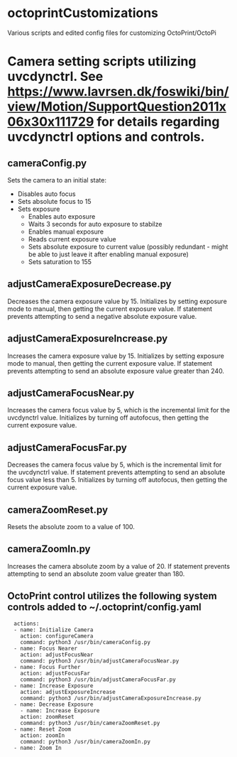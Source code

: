 # octoprintCustomizations
Various scripts and edited config files for customizing OctoPrint/OctoPi
# Camera setting scripts utilizing uvcdynctrl. See https://www.lavrsen.dk/foswiki/bin/view/Motion/SupportQuestion2011x06x30x111729 for details regarding uvcdynctrl options and controls.
## cameraConfig.py
Sets the camera to an initial state:
- Disables auto focus
- Sets absolute focus to 15
- Sets exposure
  - Enables auto exposure
  - Waits 3 seconds for auto exposure to stabilze
  - Enables manual exposure
  - Reads current exposure value 
  - Sets absolute exposure to current value (possibly redundant - might be able to just leave it after enabling manual exposure)
  - Sets saturation to 155
## adjustCameraExposureDecrease.py
Decreases the camera exposure value by 15. Initializes by setting exposure mode to manual, then getting the current exposure value. If statement prevents attempting to send a negative absolute exposure value.
## adjustCameraExposureIncrease.py
Increases the camera exposure value by 15. Initializes by setting exposure mode to manual, then getting the current exposure value. If statement prevents attempting to send an absolute exposure value greater than 240.
## adjustCameraFocusNear.py
Increases the camera focus value by 5, which is the incremental limit for the uvcdynctrl value. Initializes by turning off autofocus, then getting the current exposure value.
## adjustCameraFocusFar.py
Decreases the camera focus value by 5, which is the incremental limit for the uvcdynctrl value. If statement prevents attempting to send an absolute focus value less than 5. Initializes by turning off autofocus, then getting the current exposure value.
## cameraZoomReset.py
Resets the absolute zoom to a value of 100.
## cameraZoomIn.py
Increases the camera absolute zoom by a value of 20. If statement prevents attempting to send an absolute zoom value greater than 180.
## OctoPrint control utilizes the following system controls added to ~/.octoprint/config.yaml
```system:
  actions:
  - name: Initialize Camera
    action: configureCamera
    command: python3 /usr/bin/cameraConfig.py
  - name: Focus Nearer
    action: adjustFocusNear
    command: python3 /usr/bin/adjustCameraFocusNear.py
  - name: Focus Further
    action: adjustFocusFar
    command: python3 /usr/bin/adjustCameraFocusFar.py
  - name: Increase Exposure
    action: adjustExposureIncrease
    command: python3 /usr/bin/adjustCameraExposureIncrease.py
  - name: Decrease Exposure
    - name: Increase Exposure
    action: zoomReset
    command: python3 /usr/bin/cameraZoomReset.py
  - name: Reset Zoom
    action: zoomIn
    command: python3 /usr/bin/cameraZoomIn.py
  - name: Zoom In
```
